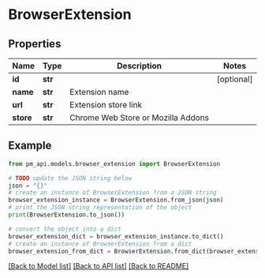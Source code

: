 # BrowserExtension


## Properties

Name | Type | Description | Notes
------------ | ------------- | ------------- | -------------
**id** | **str** |  | [optional] 
**name** | **str** | Extension name | 
**url** | **str** | Extension store link | 
**store** | **str** | Chrome Web Store or Mozilla Addons | 

## Example

```python
from pm_api.models.browser_extension import BrowserExtension

# TODO update the JSON string below
json = "{}"
# create an instance of BrowserExtension from a JSON string
browser_extension_instance = BrowserExtension.from_json(json)
# print the JSON string representation of the object
print(BrowserExtension.to_json())

# convert the object into a dict
browser_extension_dict = browser_extension_instance.to_dict()
# create an instance of BrowserExtension from a dict
browser_extension_from_dict = BrowserExtension.from_dict(browser_extension_dict)
```
[[Back to Model list]](../README.md#documentation-for-models) [[Back to API list]](../README.md#documentation-for-api-endpoints) [[Back to README]](../README.md)


